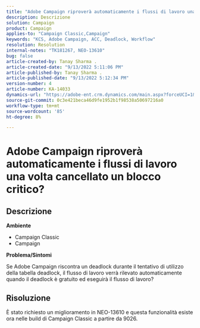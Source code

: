 ```yaml
---
title: "Adobe Campaign riproverà automaticamente i flussi di lavoro una volta cancellato un blocco critico?"
description: Descrizione
solution: Campaign
product: Campaign
applies-to: "Campaign Classic,Campaign"
keywords: "KCS, Adobe Campaign, ACC, Deadlock, Workflow"
resolution: Resolution
internal-notes: "TK181267, NEO-13610"
bug: false
article-created-by: Tanay Sharma .
article-created-date: "9/13/2022 5:11:06 PM"
article-published-by: Tanay Sharma .
article-published-date: "9/13/2022 5:12:34 PM"
version-number: 4
article-number: KA-14033
dynamics-url: "https://adobe-ent.crm.dynamics.com/main.aspx?forceUCI=1&pagetype=entityrecord&etn=knowledgearticle&id=33c2550b-8733-ed11-9db1-002248086735"
source-git-commit: 0c3e421beca46d9fe1952b1f98538a50697216a0
workflow-type: tm+mt
source-wordcount: '85'
ht-degree: 8%

---
```


# Adobe Campaign riproverà automaticamente i flussi di lavoro una volta cancellato un blocco critico?

## Descrizione


<b>Ambiente</b>

- Campaign Classic
- Campaign




<b>Problema/Sintomi</b>

Se Adobe Campaign riscontra un deadlock durante il tentativo di utilizzo della tabella deadlock, il flusso di lavoro verrà rilevato automaticamente quando il deadlock è gratuito ed eseguirà il flusso di lavoro?

## Risoluzione


È stato richiesto un miglioramento in NEO-13610 e questa funzionalità esiste ora nelle build di Campaign Classic a partire da 9026.
